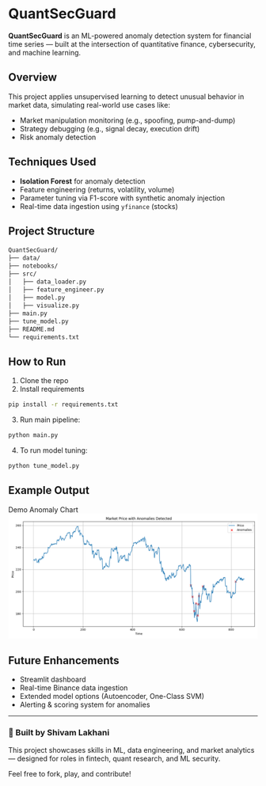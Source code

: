 # QuantSecGuard

**QuantSecGuard** is an ML-powered anomaly detection system for financial time series — built at the intersection of quantitative finance, cybersecurity, and machine learning.

## Overview

This project applies unsupervised learning to detect unusual behavior in market data, simulating real-world use cases like:

- Market manipulation monitoring (e.g., spoofing, pump-and-dump)
- Strategy debugging (e.g., signal decay, execution drift)
- Risk anomaly detection

## Techniques Used

- **Isolation Forest** for anomaly detection
- Feature engineering (returns, volatility, volume)
- Parameter tuning via F1-score with synthetic anomaly injection
- Real-time data ingestion using `yfinance` (stocks)

## Project Structure

```
QuantSecGuard/
├── data/
├── notebooks/
├── src/
│   ├── data_loader.py
│   ├── feature_engineer.py
│   ├── model.py
│   ├── visualize.py
├── main.py
├── tune_model.py
├── README.md
└── requirements.txt
```

##  How to Run

1. Clone the repo
2. Install requirements
```bash
pip install -r requirements.txt
```
3. Run main pipeline:
```bash
python main.py
```
4. To run model tuning:
```bash
python tune_model.py
```

## Example Output

Demo Anomaly Chart![img.png](img.png)

## Future Enhancements

- Streamlit dashboard
- Real-time Binance data ingestion
- Extended model options (Autoencoder, One-Class SVM)
- Alerting & scoring system for anomalies

---

### 💼 Built by Shivam Lakhani

This project showcases skills in ML, data engineering, and market analytics — designed for roles in fintech, quant research, and ML security.

Feel free to fork, play, and contribute!


